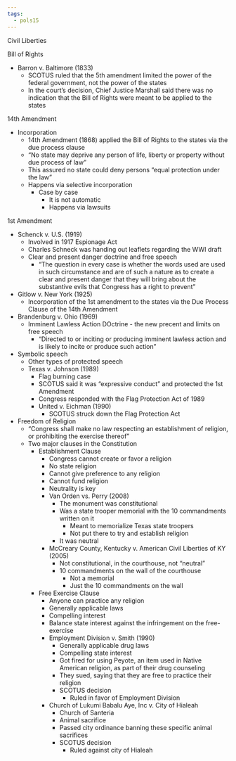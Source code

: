 ```yaml
---
tags:
  - pols15
---
```


Civil Liberties

Bill of Rights

- Barron v. Baltimore (1833)
  - SCOTUS ruled that the 5th amendment limited the power of the federal government, not the power of the states 
  - In the court’s decision, Chief Justice Marshall said there was no indication that the Bill of Rights were meant to be applied to the states 

14th Amendment

- Incorporation
  - 14th Amendment (1868) applied the Bill of Rights to the states via the due process clause
  - “No state may deprive any person of life, liberty or property without due process of law”
  - This assured no state could deny persons “equal protection under the law”
  - Happens via selective incorporation
    - Case by case
      - It is not automatic
      - Happens via lawsuits

1st Amendment

- Schenck v. U.S. (1919)
  - Involved in 1917 Espionage Act
  - Charles Schneck was handing out leaflets regarding the WWI draft
  - Clear and present danger doctrine and free speech
    - “The question in every case is whether the words used are used in such circumstance and are of such a nature as to create a clear and present danger that they will bring about the substantive evils that Congress has a right to prevent”
- Gitlow v. New York (1925)
  - Incorporation of the 1st amendment to the states via the Due Process Clause of the 14th Amendment
- Brandenburg v. Ohio (1969)
  - Imminent Lawless Action DOctrine - the new precent and limits on free speech
    - “Directed to or inciting or producing imminent lawless action and is likely to incite or produce such action”
- Symbolic speech
  - Other types of protected speech
  - Texas v. Johnson (1989)
    - Flag burning case
    - SCOTUS said it was “expressive conduct” and protected the 1st Amendment
    - Congress responded with the Flag Protection Act of 1989
    - United v. Eichman (1990)
      - SCOTUS struck down the Flag Protection Act
- Freedom of Religion
  - “Congress shall make no law respecting an establishment of religion, or prohibiting the exercise thereof”
  - Two major clauses in the Constitution
    - Establishment Clause
      - Congress cannot create or favor a religion
      - No state religion
      - Cannot give preference to any religion
      - Cannot fund religion
      - Neutrality is key
      - Van Orden vs. Perry (2008)
        - The monument was constitutional
        - Was a state trooper memorial with the 10 commandments written on it
          - Meant to memorialize Texas state troopers
          - Not put there to try and establish religion
        - It was neutral
      - McCreary County, Kentucky v. American Civil Liberties of KY (2005)
        - Not constitutional, in the courthouse, not “neutral”
        - 10 commandments on the wall of the courthouse
          - Not a memorial
          - Just the 10 commandments on the wall
    - Free Exercise Clause
      - Anyone can practice any religion
      - Generally applicable laws
      - Compelling interest
      - Balance state interest against the infringement on the free-exercise
      - Employment Division v. Smith (1990)
        - Generally applicable drug laws
        - Compelling state interest
        - Got fired for using Peyote, an item used in Native American religion, as part of their drug counseling
        - They sued, saying that they are free to practice their religion
        - SCOTUS decision
          - Ruled in favor of Employment Division
      - Church of Lukumi Babalu Aye, Inc v. City of Hialeah
        - Church of Santeria
        - Animal sacrifice
        - Passed city ordinance banning these specific animal sacrifices
        - SCOTUS decision
          - Ruled against city of Hialeah
